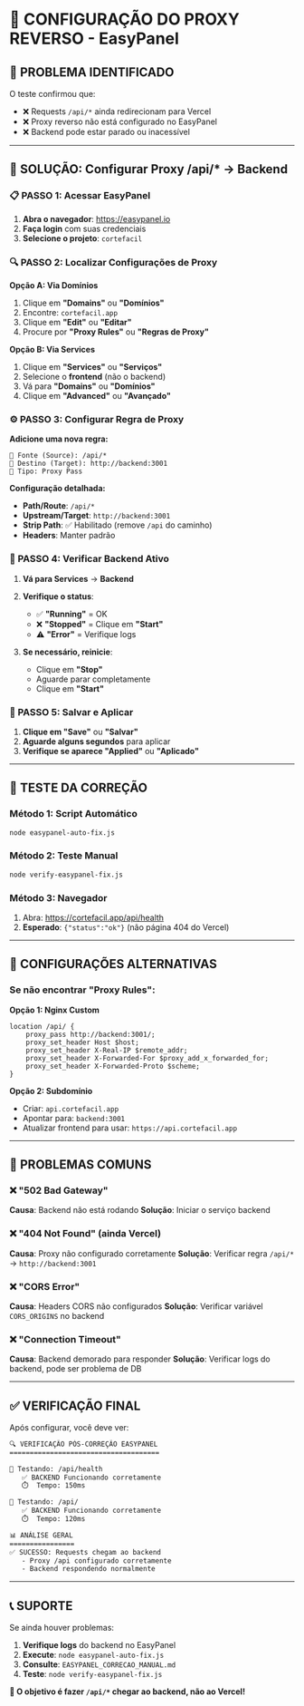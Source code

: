 # 🔧 CONFIGURAÇÃO DO PROXY REVERSO - EasyPanel

## 🚨 PROBLEMA IDENTIFICADO

O teste confirmou que:
- ❌ Requests `/api/*` ainda redirecionam para Vercel
- ❌ Proxy reverso não está configurado no EasyPanel
- ❌ Backend pode estar parado ou inacessível

---

## 🎯 SOLUÇÃO: Configurar Proxy /api/* → Backend

### 📋 PASSO 1: Acessar EasyPanel

1. **Abra o navegador**: https://easypanel.io
2. **Faça login** com suas credenciais
3. **Selecione o projeto**: `cortefacil`

### 🔍 PASSO 2: Localizar Configurações de Proxy

**Opção A: Via Domínios**
1. Clique em **"Domains"** ou **"Domínios"**
2. Encontre: `cortefacil.app`
3. Clique em **"Edit"** ou **"Editar"**
4. Procure por **"Proxy Rules"** ou **"Regras de Proxy"**

**Opção B: Via Services**
1. Clique em **"Services"** ou **"Serviços"**
2. Selecione o **frontend** (não o backend)
3. Vá para **"Domains"** ou **"Domínios"**
4. Clique em **"Advanced"** ou **"Avançado"**

### ⚙️ PASSO 3: Configurar Regra de Proxy

**Adicione uma nova regra:**

```
📍 Fonte (Source): /api/*
🎯 Destino (Target): http://backend:3001
🔧 Tipo: Proxy Pass
```

**Configuração detalhada:**
- **Path/Route**: `/api/*`
- **Upstream/Target**: `http://backend:3001`
- **Strip Path**: ✅ Habilitado (remove `/api` do caminho)
- **Headers**: Manter padrão

### 🔄 PASSO 4: Verificar Backend Ativo

1. **Vá para Services** → **Backend**
2. **Verifique o status**:
   - ✅ **"Running"** = OK
   - ❌ **"Stopped"** = Clique em **"Start"**
   - ⚠️ **"Error"** = Verifique logs

3. **Se necessário, reinicie**:
   - Clique em **"Stop"**
   - Aguarde parar completamente
   - Clique em **"Start"**

### 💾 PASSO 5: Salvar e Aplicar

1. **Clique em "Save"** ou **"Salvar"**
2. **Aguarde alguns segundos** para aplicar
3. **Verifique se aparece "Applied"** ou **"Aplicado"**

---

## 🧪 TESTE DA CORREÇÃO

### Método 1: Script Automático
```bash
node easypanel-auto-fix.js
```

### Método 2: Teste Manual
```bash
node verify-easypanel-fix.js
```

### Método 3: Navegador
1. Abra: https://cortefacil.app/api/health
2. **Esperado**: `{"status":"ok"}` (não página 404 do Vercel)

---

## 🔧 CONFIGURAÇÕES ALTERNATIVAS

### Se não encontrar "Proxy Rules":

**Opção 1: Nginx Custom**
```nginx
location /api/ {
    proxy_pass http://backend:3001/;
    proxy_set_header Host $host;
    proxy_set_header X-Real-IP $remote_addr;
    proxy_set_header X-Forwarded-For $proxy_add_x_forwarded_for;
    proxy_set_header X-Forwarded-Proto $scheme;
}
```

**Opção 2: Subdomínio**
- Criar: `api.cortefacil.app`
- Apontar para: `backend:3001`
- Atualizar frontend para usar: `https://api.cortefacil.app`

---

## 🚨 PROBLEMAS COMUNS

### ❌ "502 Bad Gateway"
**Causa**: Backend não está rodando
**Solução**: Iniciar o serviço backend

### ❌ "404 Not Found" (ainda Vercel)
**Causa**: Proxy não configurado corretamente
**Solução**: Verificar regra `/api/*` → `http://backend:3001`

### ❌ "CORS Error"
**Causa**: Headers CORS não configurados
**Solução**: Verificar variável `CORS_ORIGINS` no backend

### ❌ "Connection Timeout"
**Causa**: Backend demorado para responder
**Solução**: Verificar logs do backend, pode ser problema de DB

---

## ✅ VERIFICAÇÃO FINAL

Após configurar, você deve ver:

```bash
🔍 VERIFICAÇÃO PÓS-CORREÇÃO EASYPANEL
=====================================

📡 Testando: /api/health
   ✅ BACKEND Funcionando corretamente
   ⏱️  Tempo: 150ms

📡 Testando: /api/
   ✅ BACKEND Funcionando corretamente
   ⏱️  Tempo: 120ms

📊 ANÁLISE GERAL
================
✅ SUCESSO: Requests chegam ao backend
   - Proxy /api configurado corretamente
   - Backend respondendo normalmente
```

---

## 📞 SUPORTE

Se ainda houver problemas:
1. **Verifique logs** do backend no EasyPanel
2. **Execute**: `node easypanel-auto-fix.js`
3. **Consulte**: `EASYPANEL_CORRECAO_MANUAL.md`
4. **Teste**: `node verify-easypanel-fix.js`

**🎯 O objetivo é fazer `/api/*` chegar ao backend, não ao Vercel!**